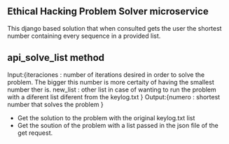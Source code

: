  ## Ethical Hacking Problem Solver microservice 



This django based solution that when consulted gets the user the shortest number containing every sequence in a provided list.


## api_solve_list method
Input:{iteraciones : number of iterations desired in order to solve the problem. The bigger this number is more certaity of having the smallest number ther is.
       new_list : other list in case of wanting to run the problem with a diferent list diferent from the keylog.txt
}
Output:{numero : shortest number that solves the problem 
}

- Get the solution to the problem with the original keylog.txt list
- Get the soution of the problem with a list passed in the json file of the get request.
 

